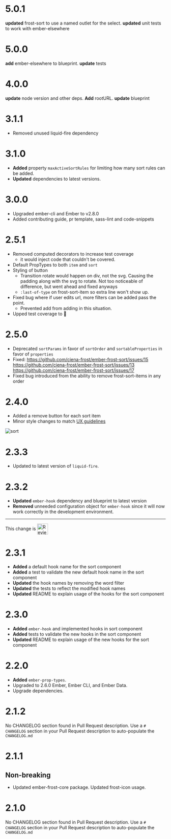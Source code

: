 # 5.0.1
**updated** frost-sort to use a named outlet for the select.
**updated** unit tests to work with ember-elsewhere

# 5.0.0
**add** ember-elsewhere to blueprint.
**update** tests



# 4.0.0
**update** node version and other deps. 
**Add** rootURL. 
**update** blueprint



# 3.1.1

* Removed unused liquid-fire dependency



# 3.1.0

* **Added** property `maxActiveSortRules` for limiting how many sort rules can be added.
* **Updated** dependencies to latest versions.



# 3.0.0
- Upgraded ember-cli and Ember to v2.8.0
- Added contributing guide, pr template, sass-lint and code-snippets

# 2.5.1
- Removed computed decorators to increase test coverage
    - it would inject code that couldn't be covered.
- Default PropTypes to both `item` and `sort`
- Styling of button
    - Transition rotate would happen on div, not the svg. Causing the padding along with the svg to rotate. Not too noticeable of difference, but went ahead and fixed anyways
    - `:last-of-type` on frost-sort-item so extra line won't show up.
- Fixed bug where if user edits url, more filters can be added pass the point. 
    - Prevented add from adding in this situation.
- Upped test coverage to 💯 

# 2.5.0
- Deprecated `sortParams` in favor of `sortOrder` and `sortableProperties` in favor of `properties`
- Fixed: https://github.com/ciena-frost/ember-frost-sort/issues/15
https://github.com/ciena-frost/ember-frost-sort/issues/13
https://github.com/ciena-frost/ember-frost-sort/issues/17
- Fixed bug introduced from the ability to remove frost-sort-items in any order

# 2.4.0

* Added a remove button for each sort item
* Minor style changes to match [UX guidelines](https://confluence.ciena.com/pages/viewpage.action?pageId=175019564)

![sort](https://cloud.githubusercontent.com/assets/8530858/17753369/6799d558-6484-11e6-900f-b22635a39461.png)



# 2.3.3

* Updated to latest version of `liquid-fire`.

# 2.3.2

* **Updated** `ember-hook` dependency and blueprint to latest version
* **Removed** unneeded configuration object for `ember-hook` since it will now work correctly in the development environment.

<!-- Reviewable:start -->
---
This change is [<img src="https://reviewable.io/review_button.svg" height="34" align="absmiddle" alt="Reviewable"/>](https://reviewable.io/reviews/ciena-frost/ember-frost-sort/25)
<!-- Reviewable:end -->


# 2.3.1

* **Added** a default hook name for the sort component
* **Added** a test to validate the new default hook name in the sort component
* **Updated** the hook names by removing the word filter
* **Updated** the tests to reflect the modified hook names
* **Updated** README to explain usage of the hooks for the sort component

# 2.3.0

* **Added** `ember-hook` and implemented hooks in sort component
* **Added** tests to validate the new hooks in the sort component
* **Updated** README to explain usage of the new hooks for the sort component

# 2.2.0

* **Added** `ember-prop-types`.
* Upgraded to 2.6.0 Ember, Ember CLI, and Ember Data.
* Upgrade dependencies.

# 2.1.2
No CHANGELOG section found in Pull Request description.
Use a `# CHANGELOG` section in your Pull Request description to auto-populate the `CHANGELOG.md`

# 2.1.1
## Non-breaking
- Updated ember-frost-core package. Updated frost-icon usage.

# 2.1.0
No CHANGELOG section found in Pull Request description.
Use a `# CHANGELOG` section in your Pull Request description to auto-populate the `CHANGELOG.md`

